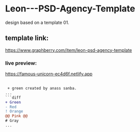 # Leon---PSD-Agency-Template
design based on a template 01.
## template link:
https://www.graphberry.com/item/leon-psd-agency-template
### live preview:
https://famous-unicorn-ec4d6f.netlify.app  <br/>
<br/>
```diff
 + green created by anass sanba.
...
```diff
+ Green
- Red
! Orange
@@ Pink @@
# Gray
...
